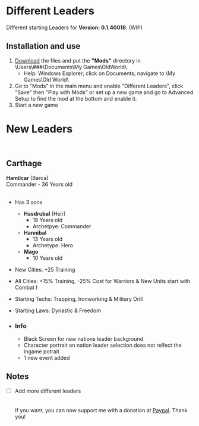 # Different Leaders
Different starting Leaders for **Version: 0.1.40018**. (WIP)


## Installation and use

1. [Download](https://github.com/ShadowDuke/OW_Different_Leaders/archive/master.zip) the files and put the **"Mods"** directory in \Users\\###\Documents\My Games\OldWorld\
   - Help: Windows Explorer; click on Documents; navigate to \My Games\Old World\
2. Go to "Mods" in the main menu and enable "Different Leaders", click "Save" then "Play with Mods" or set up a new game and go to Advanced Setup to find the mod at the bottom and enable it. 
3. Start a new game

# New Leaders<br><br>

## Carthage

**Hamilcar** (Barca)<br>
Commander - 36 Years old
<br><br>

- Has 3 sons
   - **Hasdrubal** (Heir)
      - 18 Years old
      - Archetpye: Commander
   - **Hannibal**
      - 13 Years old
      - Archetype: Hero
   - **Mago**
      - 10 Years old

- New Cities: +25 Training
- All Cities: +15% Training, -25% Cost for Warriors & New Units start with Combat I
- Starting Techs: Trapping, Ironworking & Military Drill
- Starting Laws: Dynastic & Freedom
 
- ### Info

   - Black Screen for new nations leader background
   - Character portrait on nation leader selection does not relfect the ingame potrait
   - 1 new event added

## Notes
- [ ] Add more different leaders
<br><br><br>
If you want, you can now support me with a donation at [Paypal](https://www.paypal.com/cgi-bin/webscr?cmd=_s-xclick&hosted_button_id=5X8TNX5DN2G5C&source=url). Thank you!
